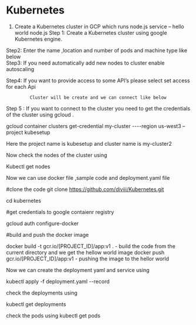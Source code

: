# Kubernetes
1.	Create a Kubernetes cluster in GCP which runs node.js service – hello world  node.js
    Step 1: 
              Create a Kubernetes cluster using google Kubernetes engine. 
               
Step2: 
              Enter the name ,location and number of pods and machine type like below      
Step3:        If you need automatically add new nodes to cluster enable autoscaling
     
Step4: 
             If you want to provide access to some API’s please select set access for each Api
  
             Cluster will be create and we can connect like below 
 
Step 5 : 
If you want to connect to the cluster you need to get the credentials of the cluster using gcloud .

gcloud container clusters get-credential my-cluster  ----region us-west3 –project kubesetup 

Here the project name is kubesetup and cluster name is my-cluster2

Now check the nodes of the cluster using 

Kubectl get nodes 

Now we can use docker file ,sample code and deployment.yaml file 

#clone the code 
git clone https://github.com/diviii/Kubernetes.git

cd kubernetes

#get credentials to google contaienr registry

gcloud auth configure-docker

#build and push  the docker image 

docker build -t gcr.io/[PROJECT_ID]/app:v1 . - build the code from the current directory and we get the hellow world image
docker push gcr.io/[PROJECT_ID]/app:v1 - pushing the image to the hellor world

Now we can create the deployment yaml and service using 

kubectl apply -f deployment.yaml --record

check the deployments using 

kubectl get deployments

check the pods using 
 kubectl get pods

